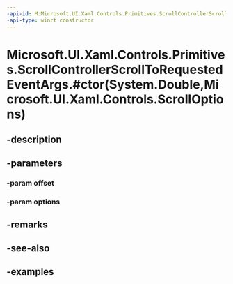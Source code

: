 ```yaml
---
-api-id: M:Microsoft.UI.Xaml.Controls.Primitives.ScrollControllerScrollToRequestedEventArgs.#ctor(System.Double,Microsoft.UI.Xaml.Controls.ScrollOptions)
-api-type: winrt constructor
---
```


# Microsoft.UI.Xaml.Controls.Primitives.ScrollControllerScrollToRequestedEventArgs.#ctor(System.Double,Microsoft.UI.Xaml.Controls.ScrollOptions)

<!--
public ScrollControllerScrollToRequestedEventArgs (double offset, Microsoft.UI.Xaml.Controls.ScrollOptions options);
-->


## -description

## -parameters

### -param offset

### -param options

## -remarks

## -see-also

## -examples


